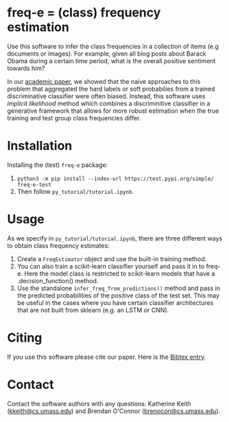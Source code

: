 # freq-e = (class) frequency estimation 

Use this software to infer the class frequencies in a collection of items (e.g documents or images). 
For example, given all blog posts about Barack Obama during a certain time period, what is the overall positive sentiment towards him? 

In our [academic paper](http://www.aclweb.org/anthology/D18-1487), we showed that the naive approaches to this problem that aggregated the hard labels or soft probabilies from a trained discriminative classifier were often biased. Instead, this software uses *implicit likelihood* method which combines a discriminitive classifier in a generative framework that allows for more robust estimation when the true training and test group class frequencies differ. 

# Installation 

Installing the (test) `freq-e` package: 
1. `python3 -m pip install --index-url https://test.pypi.org/simple/ freq-e-test` 
2. Then follow `py_tutorial/tutorial.ipynb`. 

# Usage 

As we specify in `py_tutorial/tutorial.ipynb`, there are three different ways to obtain class frequency estimates:  
1. Create a `FreqEstimator` object and use the built-in training method. 
2. You can also train a scikit-learn classifier yourself and pass it in to freq-e. Here the model class is restricted to scikit-learn models that have a .decision_function() method. 
3. Use the standalone `infer_freq_from_predictions()` method and pass in the predicted probabilities of the positive class of the test set. This may be useful in the cases where you have certain classifier architectures that are not built from sklearn (e.g. an LSTM or CNN). 

# Citing 
If you use this software please cite our paper. Here is the [Bibtex entry](https://kakeith.github.io/bibtex/keith18emnlp.bib). 

# Contact 
Contact the software authors with any questions: Katherine Keith (kkeith@cs.umass.edu) and Brendan O'Connor (brenocon@cs.umass.edu).
